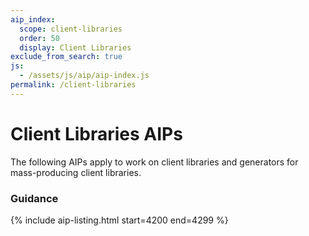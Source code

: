 ```yaml
---
aip_index:
  scope: client-libraries
  order: 50
  display: Client Libraries
exclude_from_search: true
js:
  - /assets/js/aip/aip-index.js
permalink: /client-libraries
---
```


# Client Libraries AIPs

The following AIPs apply to work on client libraries and generators for
mass-producing client libraries.

### Guidance

{% include aip-listing.html start=4200 end=4299 %}
